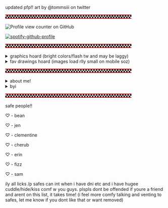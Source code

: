 updated pfp!! art by @tommsiii on twitter

![](checkers.png)

![Profile view counter on GitHub](https://komarev.com/ghpvc/?username=runr4bb)

[![spotify-github-profile](https://spotify-github-profile.kittinanx.com/api/view?uid=31s3cguiatu7u5xht7775elutdnm&cover_image=true&theme=natemoo-re&show_offline=false&background_color=121212&interchange=true&bar_color=53b14f&bar_color_cover=true)](https://github.com/kittinan/spotify-github-profile)

![](checkers.png)

<details> 
  <summary>graphics hoard (bright colors/flash tw and may be laggy)</summary>
  
![](you-are-not-your-intrusive-thoughts-04.gif)
![](recovering-05.gif)
![](mi-is-ruining-my-life-01.gif)
![](seizure-haver-06.gif)
![](dhb57i6-73ca375f-6f73-4689-96c3-fdfff2499862.gif)
![](anx.gif)
![](dis.gif)
![](dhbqyo0-1dbae5b4-a5d2-4c0a-b446-0359ba9ef610.gif)
![](c2e689dc707caa6338f6a80a4139e03ab9f64e95.gif)
![](plushob.gif)
![](agere.gif)
![](otherk.gif)
![](demonk.gif)
![](awooo.gif)
![](im.gif)
![](selfs.gif)
![](top.gif)
![](lol.gif)
![](itsme.gif)
![](fkin.gif)
![](charlie.gif)
![](alec.gif)
![](fnaf3.gif)
![](helpyy.gif)
![](lefty.gif)
![](lefte.gif)
![](mike.gif)
![](olds.gif)
![](matt.gif)
![](gay.gif)
![](ace.gif)
![](tnra.gif)
![](hate.gif)
![](obj.gif)
![](objjjj.gif)
![](kissc.gif)
![](kiss.gif)
![](fictoo.gif)
![](ship.gif)
![](fictt.gif)
![](anti.gif)
![](dd.gif)
![](sib.gif)
![](dark.gif)
![](bluey.gif)
![](tawog.gif)
![](shop.gif)
![](cab.gif)
![](rem.gif)
![](alexgg.gif)
![](trick.gif)
![](skull.gif)
![](vc.gif)
![](dnp.gif)
![](sparkle.gif)
![](pool.gif)
![](school.gif)
![](hell.gif)
![](plex.gif)
![](nost.gif)
![](seek.gif)
![](cann.gif)
![](kat.gif)
![](girl.gif)
![](fuko.gif)
![](ds.gif)
![](scott.gif)
![](tmrrw.gif)
![](dldi.gif)
![](dr1.gif)
![](vamp.gif)
![](dr2.gif)
![](helpy.gif)
![](fnar.gif)
![](kis.gif)
![](kid.gif)
![](dss.gif)
![](pros.gif)
![](form.gif)
![](fict.gif)
![](objj.gif)
![](trna.gif)
![](aro.gif)
![](auto.gif)
![](mlp.gif)
![](push.gif)
![](feddy.png)
![](dsar.gif)
![](sprang.gif)
![](willy.gif)
![](foxy.gif)
![](fnarf.gif)
![](fna.gif)
![](augh.png)
![](fed.png)
![](grfred.gif)
![](freddy.gif)
![](left.gif)
![](leftt.gif)
![](mikee.png)
![](no.png)
![](ennard.png)
![](sd.png)
![](jacks.gif)
![](alexg.png)
![](hawaii.gif)
![](yume.png)
![](yume2.png)
![](shipp.gif)
![](2d.png)
![](hat.png)
![](prosh.gif)
![](stev.gif)
![](st.gif)
![](rain.png)
![](blu.gif)
![](at.png)
![](pb.gif)
![](lemon.gif)
![](bill.png)
![](gf.gif)
![](dr3.gif)
![](tv.gif)
![](tvv.gif)
![](rw.gif)
![](rw2.gif)
![](gren.gif)
![](girlh.png)
![](kata.gif)
![](anim.png)
![](fukn.png)
![](moth3.png)
![](moth.png)
![](moth2.png)
</details>

<details> 
  <summary>fav drawings hoard (images load rlly small on mobile soz)</summary>
  
  unknown artist
  
<img width="25%" height="25%" alt="image" src="https://github.com/user-attachments/assets/f861972b-9bdb-4927-91d0-ab4aad744520" />

<img width="25%" height="25%" alt="image" src="https://github.com/user-attachments/assets/77337bc4-12c6-4f4b-b028-173f9770aa78" />

<img width="25%" height="25%" alt="image" src="https://github.com/user-attachments/assets/02f7884a-4459-4acc-aa5b-7b5e295d7c24" />

<img width="25%" height="25%" alt="image" src="https://github.com/user-attachments/assets/6b4793a9-d649-4f5d-8366-3a97e10c4d13" />

puhpandas

<img width="25%" height="25%" alt="image" src="https://github.com/user-attachments/assets/78b1e62c-0664-4012-a7b4-b35be29e73af" />

<img width="25%" height="25%" alt="image" src="https://github.com/user-attachments/assets/17cb442a-96cf-4f8c-96c1-e21ca4a1b1bf" />

<img width="25%" height="25%" alt="image" src="https://github.com/user-attachments/assets/3d704076-b1e7-40e5-87c1-075580233f1b" />

<img width="25%" height="25%" alt="image" src="https://github.com/user-attachments/assets/f7524eea-4092-40e4-aafc-635c1b701ee3" />

costcopunk (the way they draw evan pls i want to kiss his little face </3)

<img width="25%" height="25%" alt="image" src="https://github.com/user-attachments/assets/192ee2b5-bd43-4910-b7f3-996b24271590" />

<img width="25%" height="25%" alt="image" src="https://github.com/user-attachments/assets/de4bfe34-0a2a-42ec-af75-129e6067e6a3" />

<img width="25%" height="25%" alt="image" src="https://github.com/user-attachments/assets/634a4f5e-6f46-415c-b120-1641d3c95495" />

<img width="25%" height="25%" alt="image" src="https://github.com/user-attachments/assets/268fcb6f-c3e6-4a54-a703-19e7dc70a10d" />

hellourkittie

<img width="25%" height="25%" alt="image" src="https://github.com/user-attachments/assets/8ab78d90-9d7c-40d7-9f7d-e3a8035aec58" />

<img width="25%" height="25%" alt="image" src="https://github.com/user-attachments/assets/6d783ee7-268a-4b8c-aace-679177356ba2" />

<img width="25%" height="25%" alt="image" src="https://github.com/user-attachments/assets/35bdc5b0-4981-404e-bc34-8590e7502402" />

1azy._Arts

<img width="25%" height="25%" alt="image" src="https://github.com/user-attachments/assets/75507fd4-082f-4b7f-9c6a-88ea42077255" />

<img width="25%" height="25%" alt="image" src="https://github.com/user-attachments/assets/899666de-3a34-483f-bba8-9ef2f0ff18af" />

mochiiniko

<img width="25%" height="25%" alt="image" src="https://github.com/user-attachments/assets/d0cb3043-7199-45b2-8eec-06435c435df9" />

<img width="25%" height="25%" alt="image" src="https://github.com/user-attachments/assets/a2d9aefe-9ae5-47f7-8448-160305c04fb2" />

<img width="25%" height="25%" alt="image" src="https://github.com/user-attachments/assets/df348222-e81b-4c25-934b-31c498e1d300" />

unknown artist

<img width="25%" height="25%" alt="image" src="https://github.com/user-attachments/assets/d9f3c6ea-1487-4a63-8fe1-3bc6ba6eebc4" />

my old pfp its so epic right :3

</details>

![](checkers.png)

<details>
  <summary>about me!</summary>
  
  call me gregory/greg or rab!

  im an [evertween](https://www.tumblr.com/parxgender/776481213660774400/everkid-evertween-everteen?source=share). bodily 17

  he/him prns and masc terms. xenogender hoarder

  objectum, fictoromantic, hypersexual and undisclosed para(s)

  im proship, profic and pro non-harmful paras. i call myself problematic, just dni/block if that bothers you!

  im a gregory irl (fnaf [sb](https://freddy-fazbears-pizza.fandom.com/wiki/Gregory) and [tftpp](https://freddy-fazbears-pizza.fandom.com/wiki/Gregory_(Tales_from_the_Pizzaplex))). yes, i am getting help. please dont assume things about me

  i yumeship with [evan afton](https://fivenightsatfreddys.fandom.com/wiki/Crying_Child). i see him as and call him my bf. this does NOT make me a pedo/MAP. yuck
</details>

<details>
  <summary>byi</summary>
  
  dni: pro-harassment antis and "freeshippers". radqueers, ALL transids (personal comfort), harmful paras or any pro-c anti-rec paras. other than that, ill just ignore/block you if i feel the need to

friendly reminder! i wont interact with you if im on your dni, and you shouldnt interact with me either!

i overthink and read into EVERYTHING. im awful at reading people, and im also a people pleaser. please iwc at all times and use tonetags with me!

i dont really have my own personality so i tend to copy people. i act very differently around different people

pretty much the only fandom i care about is fnaf/dsaf. i most likely wont get your fandom references /lh

i dark/comship for coping reasons. i dont have to explain anything to you unless i want to

syscourse dni. im not a system and dont know my stance on any of that. i do have a friend who is an endo system, so dni if you dont like that!

DONT reality check me or tell me to get help. im AWARE im not gregory irl or in an irl relationship with evan. im GETTING HELP. again, dont assume things about me, and if you dont agree with me, just leave me alone

also! dear antis: i have a j*b, i shower EVERY DAY, and im in therapy :3 now shoo

</details>

![](checkers.png)

safe people!!

♡ - bean

♡ - jen

♡ - clementine

♡ - cherub

♡ - erin

♡ - fizz

♡ - sam

ily all licks /p safes can int when i have dni etc and i have hugee cuddle/hide/kiss comf w you guys. plspls dont be offended if youre a friend and arent on this list, it takes time! (i feel more comfy talking and venting to safes, let me know if you dont like that or want removed)
